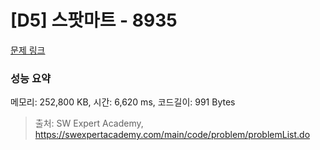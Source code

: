 # [D5] 스팟마트 - 8935 

[문제 링크](https://swexpertacademy.com/main/code/problem/problemDetail.do?contestProbId=AW5jNL968dwDFATQ) 

### 성능 요약

메모리: 252,800 KB, 시간: 6,620 ms, 코드길이: 991 Bytes



> 출처: SW Expert Academy, https://swexpertacademy.com/main/code/problem/problemList.do